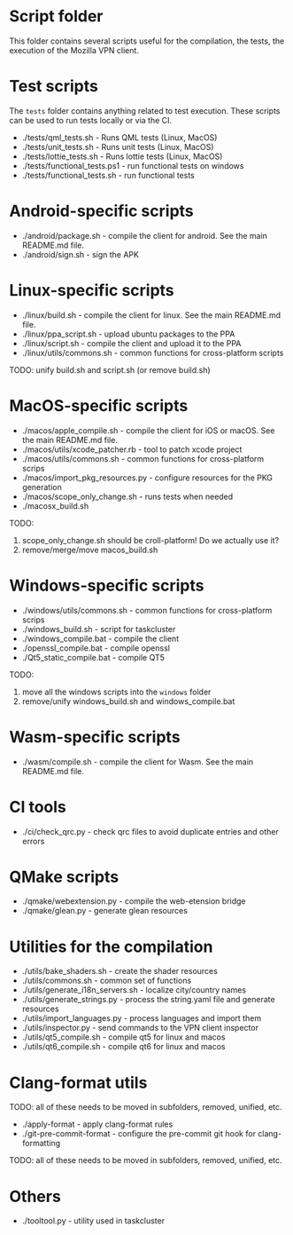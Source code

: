 # Script folder

This folder contains several scripts useful for the compilation, the tests, the
execution of the Mozilla VPN client.

# Test scripts

The `tests` folder contains anything related to test execution. These scripts
can be used to run tests locally or via the CI.

- ./tests/qml_tests.sh - Runs QML tests (Linux, MacOS)
- ./tests/unit_tests.sh - Runs unit tests (Linux, MacOS)
- ./tests/lottie_tests.sh - Runs lottie tests (Linux, MacOS)
- ./tests/functional_tests.ps1 - run functional tests on windows
- ./tests/functional_tests.sh - run functional tests

# Android-specific scripts

- ./android/package.sh - compile the client for android. See the main README.md file.
- ./android/sign.sh - sign the APK

# Linux-specific scripts

- ./linux/build.sh - compile the client for linux. See the main README.md file.
- ./linux/ppa_script.sh - upload ubuntu packages to the PPA
- ./linux/script.sh - compile the client and upload it to the PPA
- ./linux/utils/commons.sh - common functions for cross-platform scripts

TODO: unify build.sh and script.sh (or remove build.sh)

# MacOS-specific scripts

- ./macos/apple_compile.sh - compile the client for iOS or macOS. See the main README.md file.
- ./macos/utils/xcode_patcher.rb - tool to patch xcode project
- ./macos/utils/commons.sh - common functions for cross-platform scrips
- ./macos/import_pkg_resources.py - configure resources for the PKG generation
- ./macos/scope_only_change.sh - runs tests when needed
- ./macosx_build.sh

TODO:
1. scope_only_change.sh should be croll-platform! Do we actually use it?
2. remove/merge/move macos_build.sh

# Windows-specific scripts

- ./windows/utils/commons.sh - common functions for cross-platform scrips
- ./windows_build.sh - script for taskcluster
- ./windows_compile.bat - compile the client
- ./openssl_compile.bat - compile openssl
- ./Qt5_static_compile.bat - compile QT5

TODO:
1. move all the windows scripts into the `windows` folder
2. remove/unify windows_build.sh and windows_compile.bat

# Wasm-specific scripts

- ./wasm/compile.sh - compile the client for Wasm. See the main README.md file.

# CI tools

- ./ci/check_qrc.py - check qrc files to avoid duplicate entries and other errors

# QMake scripts

- ./qmake/webextension.py - compile the web-etension bridge
- ./qmake/glean.py - generate glean resources

# Utilities for the compilation

- ./utils/bake_shaders.sh - create the shader resources
- ./utils/commons.sh - common set of functions
- ./utils/generate_i18n_servers.sh - localize city/country names
- ./utils/generate_strings.py - process the string.yaml file and generate resources
- ./utils/import_languages.py - process languages and import them
- ./utils/inspector.py - send commands to the VPN client inspector
- ./utils/qt5_compile.sh - compile qt5 for linux and macos
- ./utils/qt6_compile.sh - compile qt6 for linux and macos

# Clang-format utils

TODO: all of these needs to be moved in subfolders, removed, unified, etc.

- ./apply-format - apply clang-format rules
- ./git-pre-commit-format - configure the pre-commit git hook for clang-formatting

TODO: all of these needs to be moved in subfolders, removed, unified, etc.

# Others

- ./tooltool.py - utility used in taskcluster
